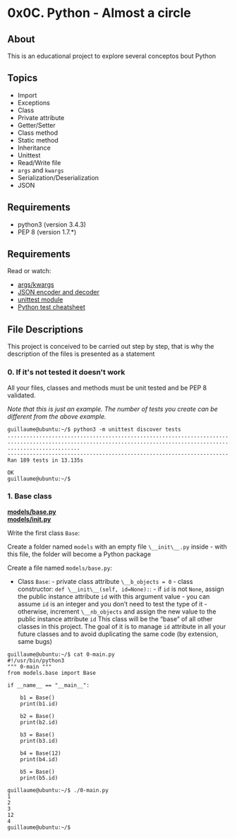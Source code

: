 # 0x0C. Python - Almost a circle

## About

This is an educational project to explore several conceptos bout Python

## Topics

-  Import
-  Exceptions
-  Class
-  Private attribute
-  Getter/Setter
-  Class method
-  Static method
-  Inheritance
-  Unittest
-  Read/Write file
-  `args` and `kwargs`
-  Serialization/Deserialization
-  JSON

## Requirements

-  python3 (version 3.4.3)
-  PEP 8 (version 1.7.\*)

## Requirements

Read or watch:

-  [args/kwargs](https://yasoob.me/2013/08/04/args-and-kwargs-in-python-explained/)
-  [JSON encoder and decoder](https://docs.python.org/3/library/json.html)
-  [unittest module](https://docs.python.org/3.4/library/unittest.html#module-unittest)
-  [Python test cheatsheet](https://www.pythonsheets.com/notes/python-tests.html)

## File Descriptions

This project is conceived to be carried out step by step, that is why the description of the files is presented as a statement

### 0. If it's not tested it doesn't work

All your files, classes and methods must be unit tested and be PEP 8 validated.

_Note that this is just an example. The number of tests you create can be different from the above example._

```
guillaume@ubuntu:~/$ python3 -m unittest discover tests
...................................................................................
...................................................................................
.......................
----------------------------------------------------------------------
Ran 189 tests in 13.135s

OK
guillaume@ubuntu:~/$
```

### 1. Base class

**[models/base.py](models/base.py)**  
**[models/**init**.py](models/**init**.py)**

Write the first class `Base`:

Create a folder named `models` with an empty file `\__init\__.py` inside - with this file, the folder will become a Python package

Create a file named `models/base.py`:

-  Class `Base`: - private class attribute `\__b_objects = 0` - class constructor: `def \__init\__(self, id=None):`: - if `id` is not `None`, assign the public instance attribute `id` with this argument value - you can assume `id` is an integer and you don’t need to test the type of it - otherwise, increment `\__nb_objects` and assign the new value to the public instance attribute `id`
   This class will be the “base” of all other classes in this project. The goal of it is to manage `id` attribute in all your future classes and to avoid duplicating the same code (by extension, same bugs)

```
guillaume@ubuntu:~/$ cat 0-main.py
#!/usr/bin/python3
""" 0-main """
from models.base import Base

if __name__ == "__main__":

    b1 = Base()
    print(b1.id)

    b2 = Base()
    print(b2.id)

    b3 = Base()
    print(b3.id)

    b4 = Base(12)
    print(b4.id)

    b5 = Base()
    print(b5.id)

guillaume@ubuntu:~/$ ./0-main.py
1
2
3
12
4
guillaume@ubuntu:~/$
```
